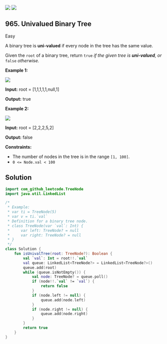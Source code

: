 [![](https://img.shields.io/github/stars/javadev/LeetCode-in-Kotlin?label=Stars&style=flat-square)](https://github.com/javadev/LeetCode-in-Kotlin)
[![](https://img.shields.io/github/forks/javadev/LeetCode-in-Kotlin?label=Fork%20me%20on%20GitHub%20&style=flat-square)](https://github.com/javadev/LeetCode-in-Kotlin/fork)

## 965\. Univalued Binary Tree

Easy

A binary tree is **uni-valued** if every node in the tree has the same value.

Given the `root` of a binary tree, return `true` _if the given tree is **uni-valued**, or_ `false` _otherwise._

**Example 1:**

![](https://assets.leetcode.com/uploads/2018/12/28/unival_bst_1.png)

**Input:** root = [1,1,1,1,1,null,1]

**Output:** true

**Example 2:**

![](https://assets.leetcode.com/uploads/2018/12/28/unival_bst_2.png)

**Input:** root = [2,2,2,5,2]

**Output:** false

**Constraints:**

*   The number of nodes in the tree is in the range `[1, 100]`.
*   `0 <= Node.val < 100`

## Solution

```kotlin
import com_github_leetcode.TreeNode
import java.util.LinkedList

/*
 * Example:
 * var ti = TreeNode(5)
 * var v = ti.`val`
 * Definition for a binary tree node.
 * class TreeNode(var `val`: Int) {
 *     var left: TreeNode? = null
 *     var right: TreeNode? = null
 * }
 */
class Solution {
    fun isUnivalTree(root: TreeNode?): Boolean {
        val `val`: Int = root!!.`val`
        val queue: LinkedList<TreeNode?> = LinkedList<TreeNode?>()
        queue.add(root)
        while (queue.isNotEmpty()) {
            val node: TreeNode? = queue.poll()
            if (node!!.`val` != `val`) {
                return false
            }
            if (node.left != null) {
                queue.add(node.left)
            }
            if (node.right != null) {
                queue.add(node.right)
            }
        }
        return true
    }
}
```